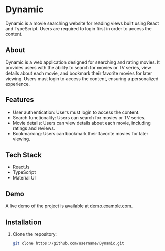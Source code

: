 # Dynamic

Dynamic is a movie searching website for reading views built using React and TypeScript. Users are required to login first in order to access the content.

## About

Dynamic is a web application designed for searching and rating movies. It provides users with the ability to search for movies or TV series, view details about each movie, and bookmark their favorite movies for later viewing. Users must login to access the content, ensuring a personalized experience.

## Features

- User authentication: Users must login to access the content.
- Search functionality: Users can search for movies or TV series.
- Movie details: Users can view details about each movie, including ratings and reviews.
- Bookmarking: Users can bookmark their favorite movies for later viewing.

## Tech Stack

- ReactJs
- TypeScript
- Material UI

## Demo

A live demo of the project is available at [demo.example.com](https://dynamic-five-mu.vercel.app/).

## Installation

1. Clone the repository:

   ```bash
   git clone https://github.com/username/Dynamic.git
